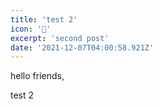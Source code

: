 ```yaml
---
title: 'test 2'
icon: '👋'
excerpt: 'second post'
date: '2021-12-07T04:00:58.921Z'
---
```

hello friends,

test 2
